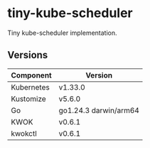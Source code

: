 # tiny-kube-scheduler

Tiny kube-scheduler implementation.

## Versions

| Component | Version |
| --------- | ------- |
| Kubernetes | v1.33.0 |
| Kustomize | v5.6.0 |
| Go | go1.24.3 darwin/arm64 |
| KWOK | v0.6.1 |
| kwokctl | v0.6.1 |
